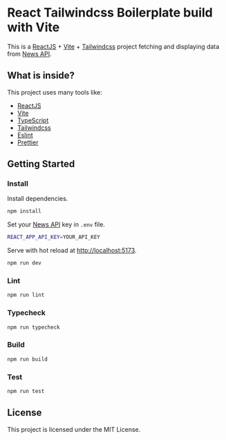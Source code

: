 # React Tailwindcss Boilerplate build with Vite

This is a [ReactJS](https://reactjs.org) + [Vite](https://vitejs.dev) + [Tailwindcss](https://tailwindcss.com) project fetching and displaying data from [News API](https://newsapi.org).

## What is inside?

This project uses many tools like:

- [ReactJS](https://reactjs.org)
- [Vite](https://vitejs.dev)
- [TypeScript](https://www.typescriptlang.org)
- [Tailwindcss](https://tailwindcss.com)
- [Eslint](https://eslint.org)
- [Prettier](https://prettier.io)

## Getting Started

### Install

Install dependencies.

```bash
npm install
```

Set your [News API](https://newsapi.org) key in `.env` file.

```bash
REACT_APP_API_KEY=YOUR_API_KEY
```

Serve with hot reload at <http://localhost:5173>.

```bash
npm run dev
```

### Lint

```bash
npm run lint
```

### Typecheck

```bash
npm run typecheck
```

### Build

```bash
npm run build
```

### Test

```bash
npm run test
```

## License

This project is licensed under the MIT License.
